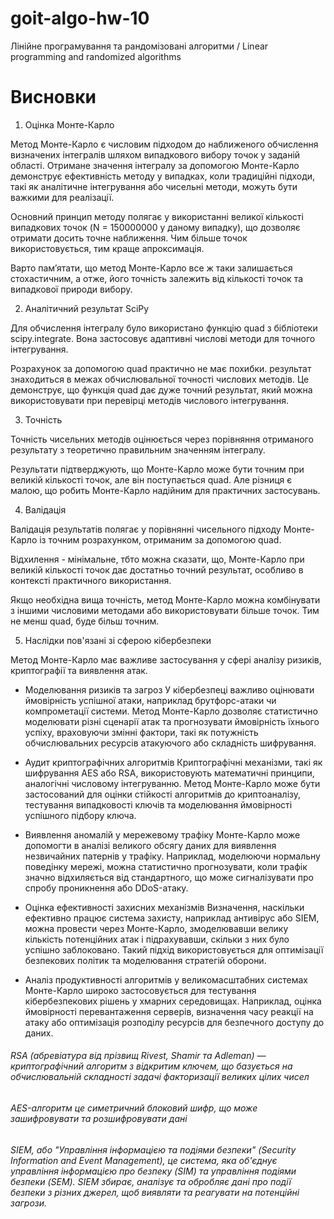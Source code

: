 # goit-algo-hw-10
Лінійне програмування та рандомізовані алгоритми / Linear programming and randomized algorithms

# Висновки 

1. Оцінка Монте-Карло

Метод Монте-Карло є числовим підходом до наближеного обчислення визначених інтегралів шляхом випадкового вибору точок у заданій області.
Отримане значення інтегралу за допомогою Монте-Карло демонструє ефективність методу у випадках, коли традиційні підходи, такі як аналітичне інтегрування або чисельні методи, можуть бути важкими для реалізації.

Основний принцип методу полягає у використанні великої кількості випадкових точок (N = 150000000 у даному випадку), що дозволяє отримати досить точне наближення. Чим більше точок використовується, тим краще апроксимація.

Варто пам’ятати, що метод Монте-Карло все ж таки залишається стохастичним, а отже, його точність залежить від кількості точок та випадкової природи вибору.

2. Аналітичний результат SciPy

Для обчислення інтегралу було використано функцію quad з бібліотеки scipy.integrate. Вона застосовує адаптивні числові методи для точного інтегрування.

Розрахунок за допомогою quad практично не має похибки. результат знаходиться в межах обчислювальної точності числових методів. Це демонструє, що функція quad дає дуже точний результат, який можна використовувати при перевірці методів числового інтегрування.

3. Точність

Точність чисельних методів оцінюється через порівняння отриманого результату з теоретично правильним значенням інтегралу.

Результати підтверджують, що Монте-Карло може бути точним при великій кількості точок, але він поступається quad. Але різниця є малою, що робить Монте-Карло надійним для практичних застосувань.

4. Валідація

Валідація результатів полягає у порівнянні чисельного підходу Монте-Карло із точним розрахунком, отриманим за допомогою quad.

Відхилення - мінімальне, тбто можна сказати, що, Монте-Карло при великій кількості точок дає достатньо точний результат, особливо в контексті практичного використання.

Якщо необхідна вища точність, метод Монте-Карло можна комбінувати з іншими числовими методами або використовувати більше точок. Тим не менш quad, буде більш точним.

5. Наслідки пов'язані зі сферою кібербезпеки

Метод Монте-Карло має важливе застосування у сфері аналізу ризиків, криптографії та виявлення атак.

 - Моделювання ризиків та загроз
У кібербезпеці важливо оцінювати ймовірність успішної атаки, наприклад брутфорс-атаки чи компрометації системи. Метод Монте-Карло дозволяє статистично моделювати різні сценарії атак та прогнозувати ймовірність їхнього успіху, враховуючи змінні фактори, такі як потужність обчислювальних ресурсів атакуючого або складність шифрування.

 - Аудит криптографічних алгоритмів
Криптографічні механізми, такі як шифрування AES або RSA, використовують математичні принципи, аналогічні числовому інтегруванню. Метод Монте-Карло може бути застосований для оцінки стійкості алгоритмів до криптоаналізу, тестування випадковості ключів та моделювання ймовірності успішного підбору ключа.

 - Виявлення аномалій у мережевому трафіку
Монте-Карло може допомогти в аналізі великого обсягу даних для виявлення незвичайних патернів у трафіку. Наприклад, моделюючи нормальну поведінку мережі, можна статистично прогнозувати, коли трафік значно відхиляється від стандартного, що може сигналізувати про спробу проникнення або DDoS-атаку.

 - Оцінка ефективності захисних механізмів
Визначення, наскільки ефективно працює система захисту, наприклад антивірус або SIEM, можна провести через Монте-Карло, змоделювавши велику кількість потенційних атак і підрахувавши, скільки з них було успішно заблоковано. Такий підхід використовується для оптимізації безпекових політик та моделювання стратегій оборони.

 - Аналіз продуктивності алгоритмів у великомасштабних системах
Монте-Карло широко застосовується для тестування кібербезпекових рішень у хмарних середовищах. Наприклад, оцінка ймовірності перевантаження серверів, визначення часу реакції на атаку або оптимізація розподілу ресурсів для безпечного доступу до даних.


###### RSA (абревіатура від прізвищ Rivest, Shamir та Adleman) — криптографічний алгоритм з відкритим ключем, що базується на обчислювальній складності задачі факторизації великих цілих чисел


###### AES-алгоритм це симетричний блоковий шифр, що може зашифровувати та розшифровувати дані


###### SIEM, або "Управління інформацією та подіями безпеки" (Security Information and Event Management), це система, яка об'єднує управління інформацією про безпеку (SIM) та управління подіями безпеки (SEM). SIEM збирає, аналізує та обробляє дані про події безпеки з різних джерел, щоб виявляти та реагувати на потенційні загрози. 